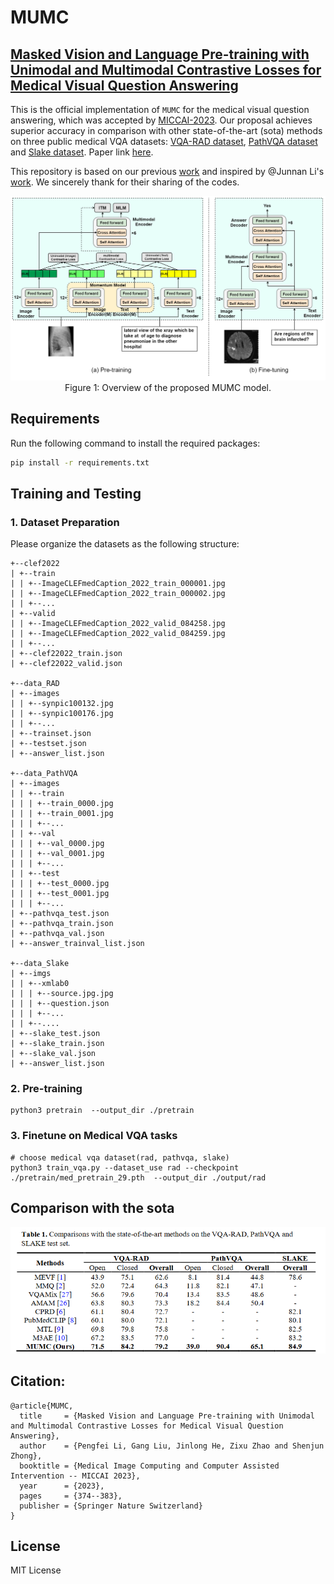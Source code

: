 # MUMC
## [Masked Vision and Language Pre-training with Unimodal and Multimodal Contrastive Losses for Medical Visual Question Answering](https://arxiv.org/abs/2307.05314)
This is the official implementation of `MUMC` for the medical visual question answering, which was accepted by [MICCAI-2023](https://conferences.miccai.org/2023/en/default.asp).
Our proposal achieves superior accuracy in comparison with other state-of-the-art (sota) methods on three public medical VQA datasets: [VQA-RAD dataset](https://www.nature.com/articles/sdata2018251#data-citations), [PathVQA dataset](https://arxiv.org/abs/2003.10286) and [Slake dataset](https://arxiv.org/abs/2102.09542). Paper link [here]([https://link.springer.com/chapter/10.1007/978-3-031-43907-0_36]).

This repository is based on our previous [work](https://github.com/pengfeiliHEU/M2I2) and inspired by @Junnan Li's [work](https://github.com/salesforce/ALBEF). We sincerely thank for their sharing of the codes.

<div align=center>
<img src="fig/models.png" style="zoom:75%;">
</div>
<center>Figure 1: Overview of the proposed MUMC model. </center>

## Requirements
Run the following command to install the required packages:
```bash
pip install -r requirements.txt
```

## Training and Testing
### 1. Dataset Preparation
Please organize the datasets as the following structure:
```angular2
+--clef2022
| +--train
| | +--ImageCLEFmedCaption_2022_train_000001.jpg
| | +--ImageCLEFmedCaption_2022_train_000002.jpg
| | +--...
| +--valid
| | +--ImageCLEFmedCaption_2022_valid_084258.jpg
| | +--ImageCLEFmedCaption_2022_valid_084259.jpg
| | +--...
| +--clef22022_train.json
| +--clef22022_valid.json

+--data_RAD
| +--images
| | +--synpic100132.jpg
| | +--synpic100176.jpg
| | +--...
| +--trainset.json
| +--testset.json
| +--answer_list.json

+--data_PathVQA
| +--images
| | +--train
| | | +--train_0000.jpg
| | | +--train_0001.jpg
| | | +--...
| | +--val
| | | +--val_0000.jpg
| | | +--val_0001.jpg
| | | +--...
| | +--test
| | | +--test_0000.jpg
| | | +--test_0001.jpg
| | | +--...
| +--pathvqa_test.json
| +--pathvqa_train.json
| +--pathvqa_val.json
| +--answer_trainval_list.json

+--data_Slake
| +--imgs
| | +--xmlab0
| | | +--source.jpg.jpg
| | | +--question.json
| | | +--...
| | +--....
| +--slake_test.json
| +--slake_train.json
| +--slake_val.json
| +--answer_list.json
```
### 2. Pre-training
```angular2
python3 pretrain  --output_dir ./pretrain
```

### 3. Finetune on Medical VQA tasks
```angular2
# choose medical vqa dataset(rad, pathvqa, slake)
python3 train_vqa.py --dataset_use rad --checkpoint ./pretrain/med_pretrain_29.pth  --output_dir ./output/rad
```

## Comparison with the sota
<img src="fig/results.png">

## Citation:
```
@article{MUMC,
  title     = {Masked Vision and Language Pre-training with Unimodal and Multimodal Contrastive Losses for Medical Visual Question Answering},
  author    = {Pengfei Li, Gang Liu, Jinlong He, Zixu Zhao and Shenjun Zhong},
  booktitle = {Medical Image Computing and Computer Assisted Intervention -- MICCAI 2023},
  year      = {2023},
  pages     = {374--383},
  publisher = {Springer Nature Switzerland}
}
```

## License
MIT License
